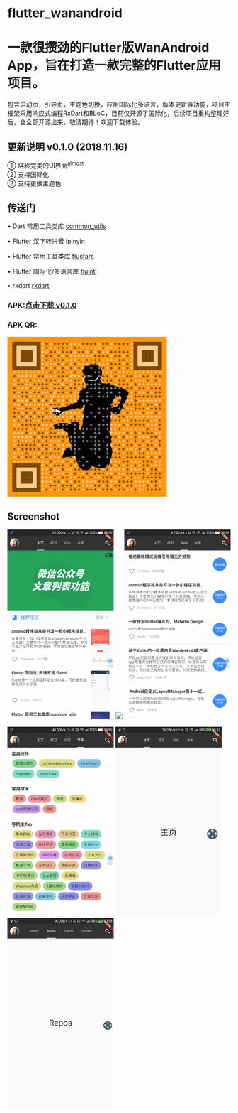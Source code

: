 # flutter_wanandroid
# 一款很攒劲的Flutter版WanAndroid App，旨在打造一款完整的Flutter应用项目。  
包含启动页，引导页，主题色切换，应用国际化多语言，版本更新等功能，项目主框架采用响应式编程RxDart和BLoC，目前仅开源了国际化，后续项目重构整理好后，会全部开源出来，敬请期待！欢迎下载体验。

## 更新说明 v0.1.0   (2018.11.16)
① 堪称完美的UI界面<sup>almost</sup>  
② 支持国际化  
③ 支持更换主题色  

## 传送门

• Dart    常用工具类库    [common_utils](https://github.com/Sky24n/common_utils)  

• Flutter 汉字转拼音    [lpinyin](https://github.com/flutterchina/lpinyin) 

• Flutter 常用工具类库    [flustars](https://github.com/Sky24n/flustars) 

• Flutter 国际化/多语言库 [fluintl](https://github.com/Sky24n/fluintl) 

• rxdart                 [rxdart](https://github.com/ReactiveX/rxdart) 

### APK:[点击下载 v0.1.0](https://raw.githubusercontent.com/Sky24n/LDocuments/master/AppStore/flutter_wanandroid.apk)

### APK QR:
  ![flutter_wanandroid](https://raw.githubusercontent.com/Sky24n/LDocuments/master/AppImgs/flutter_wanandroid/qrcode.png)

## Screenshot
<img src="https://github.com/Sky24n/LDocuments/blob/master/AppImgs/flutter_wanandroid/2018-10-28_19_55_22.gif" width="240">  <img src="https://github.com/Sky24n/LDocuments/blob/master/AppImgs/flutter_wanandroid/2018-10-28_19_56_02.gif" width="240">  <img src="https://github.com/Sky24n/LDocuments/blob/master/AppImgs/flutter_wanandroid/2018-10-28_19_56_18.gif" width="240">  

<img src="https://github.com/Sky24n/LDocuments/blob/master/AppImgs/flutter_wanandroid/2018-10-28_19_56_49.gif" width="240">  <img src="https://github.com/Sky24n/LDocuments/blob/master/AppImgs/flutter_wanandroid/2018-10-12_00_57_58.gif" width="240">  <img src="https://github.com/Sky24n/LDocuments/blob/master/AppImgs/flutter_wanandroid/2018-10-12_00_58_49.gif" width="240">  




